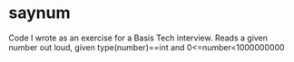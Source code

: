 saynum
======

Code I wrote as an exercise for a Basis Tech interview. Reads a given number out loud, given type(number)==int and 0&lt;=number&lt;1000000000